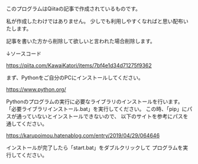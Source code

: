 このプログラムはQiitaの記事で作成されているものです。

私が作成したわけではありません。
少しでも利用しやすくなればと思い配布いたします。

記事を書いた方から削除して欲しいと言われた場合削除します。

↓ソースコード

https://qiita.com/KawaiKatori/items/7bf4e1d34d71275f9362

まず、Pythonをご自分のPCにインストールしてください。

https://www.python.org/

Pythonのプログラムの実行に必要なライブラリのインストールを行います。
「必要ライブラリインストール.bat」を実行してください。
この時、「pip」にパスが通っていないとインストールできないので、
以下のサイトを参考にパスを通してください。

https://karupoimou.hatenablog.com/entry/2019/04/29/064646

インストールが完了したら「start.bat」をダブルクリックして
プログラムを実行してください。
